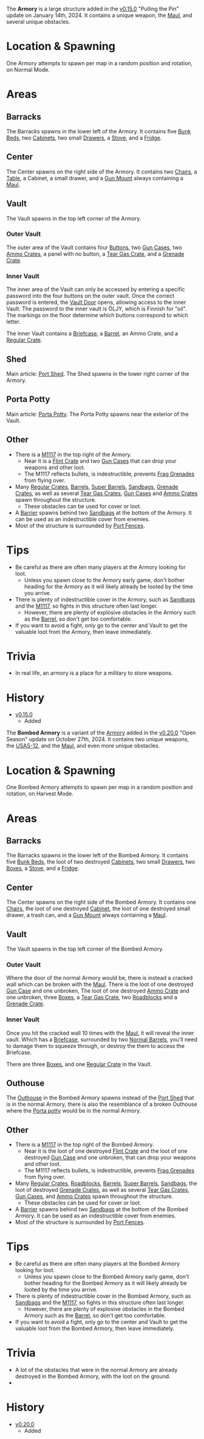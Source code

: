 The **Armory** is a large structure added in the [v0.15.0](https://github.com/HasangerGames/suroi/releases/tag/v0.15.0) "Pulling the Pin" update on January 14th, 2024. It contains a unique weapon, the [Maul](/weapons/melee/maul), and several unique obstacles.

# Location & Spawning

One Armory attempts to spawn per map in a random position and rotation, on Normal Mode.

# Areas

## Barracks

The Barracks spawns in the lower left of the Armory. It contains five [Bunk Beds](/obstacles/bunk_bed), two [Cabinets](/obstacles/cabinet), two small [Drawers](/obstacles/drawers), a [Stove](/obstacles/stove), and a [Fridge](/obstacles/fridge).

## Center

The Center spawns on the right side of the Armory. It contains two [Chairs](/obstacles/chair), a [Table](/obstacles/table), a Cabinet, a small drawer, and a [Gun Mount](/obstacles/gun_mounts) always containing a [Maul](/weapons/melee/maul).

## Vault

The Vault spawns in the top left corner of the Armory. 

### Outer Vault

The outer area of the Vault contains four [Buttons](/obstacles/button), two [Gun Cases](/obstacles/gun_case), two [Ammo Crates](/obstacles/ammo_crate), a panel with no button, a [Tear Gas Crate](/obstacles/tear_gas_crate), and a [Grenade Crate](/obstacles/grenade_crate).

### Inner Vault

The inner area of the Vault can only be accessed by entering a specific password into the four buttons on the outer vault. Once the correct password is entered, the [Vault Door](/obstacles/doors) opens, allowing access to the inner Vault.
<Spoiler spoiler="Armory Vault Puzzle Solution">
The password to the inner vault is ÖLJY, which is Finnish for "oil". The markings on the floor determine which buttons correspond to which letter.
</Spoiler>

The inner Vault contains a [Briefcase](/obstacles/briefcase), a [Barrel](/obstacles/barrel), an Ammo Crate, and a [Regular Crate](/obstacles/crates).

## Shed

Main article: [Port Shed](/buildings/port_shed).
The Shed spawns in the lower right corner of the Armory.

## Porta Potty

Main article: [Porta Potty](/buildings/porta_potty).
The Porta Potty spawns near the exterior of the Vault.

## Other

- There is a [M1117](/obstacles/m1117) in the top right of the Armory.
  - Near it is a [Flint Crate](/obstacles/crates) and two [Gun Cases](/obstacles/gun_case) that can drop your weapons and other loot.
  - The M1117 reflects bullets, is indestructible, prevents [Frag Grenades](/weapons/throwables/frag_grenade) from flying over.
- Many [Regular Crates](/obstacles/regular_crate), [Barrels](/obstacles/barrels), [Super Barrels](/obstacles/barrels), [Sandbags](/obstacles/sandbags), [Grenade Crates](/obstacles/grenade_crate), as well as several [Tear Gas Crates](/obstacles/tear_gas_crate), [Gun Cases](/obstacles/gun_case) and [Ammo Crates](/obstacles/ammo_crate) spawn throughout the structure.
  - These obstacles can be used for cover or loot.
- A [Barrier](/obstacles/barrier) spawns behind two [Sandbags](/obstacles/sandbags) at the bottom of the Armory. It can be used as an indestructible cover from enemies.
- Most of the structure is surrounded by [Port Fences](/obstacles/port_fence).

# Tips

- Be careful as there are often many players at the Armory looking for loot.
  - Unless you spawn close to the Armory early game, don't bother heading for the Armory as it will likely already be looted by the time you arrive.
- There is plenty of indestructible cover in the Armory, such as [Sandbags](/obstacles/sandbags) and the [M1117](/obstacles/m1117), so fights in this structure often last longer.
  - However, there are plenty of explosive obstacles in the Armory such as the [Barrel](/obstacles/barrels), so don't get too comfortable.
- If you want to avoid a fight, only go to the center and Vault to get the valuable loot from the Armory, then leave immediately.

# Trivia

- In real life, an armory is a place for a military to store weapons.

# History

- [v0.15.0](https://github.com/HasangerGames/suroi/releases/tag/v0.15.0)
  - Added

The **Bombed Armory** is a variant of the [Armory](/buildings/armory_meta) added in the [v0.20.0](https://github.com/HasangerGames/suroi/releases/tag/v0.20.0) "Open Season" update on October 27th, 2024. It contains two unique weapons, the [USAS-12](/weapons/guns/usas12), and the [Maul](/weapons/melee/maul), and even more unique obstacles.

# Location & Spawning

One Bombed Armory attempts to spawn per map in a random position and rotation, on Harvest Mode.

# Areas

## Barracks

The Barracks spawns in the lower left of the Bombed Armory. It contains five [Bunk Beds](/obstacles/bunk_bed), the loot of two destroyed [Cabinets](/obstacles/cabinet), two small [Drawers](/obstacles/drawers), two [Boxes](/obstacles/box), a [Stove](/obstacles/stove), and a [Fridge](/obstacles/fridge).

## Center

The Center spawns on the right side of the Bombed Armory. It contains one [Chairs](/obstacles/chair), the loot of one destroyed [Cabinet](/obstacles/cabinet), the loot of one destroyed small drawer, a trash can, and a [Gun Mount](/obstacles/gun_mounts) always containing a [Maul](/weapons/melee/maul).

## Vault

The Vault spawns in the top left corner of the Bombed Armory. 

### Outer Vault

Where the door of the normal Armory would be, there is instead a cracked wall which can be broken with the [Maul](/weapons/melee/maul). There is the loot of one destroyed [Gun Case](/obstacles/gun_case) and one unbroken, The loot of one destroyed [Ammo Crate](/obstacles/ammo_crate) and one unbroken, three [Boxes](/obstacles/box), a [Tear Gas Crate](/obstacles/tear_gas_crate), two [Roadblocks](/obstacles/roadblock) and a [Grenade Crate](/obstacles/grenade_crate).

### Inner Vault

Once you hit the cracked wall 10 times with the [Maul](/weapons/melee/maul), it will reveal the inner vault. Which has a [Briefcase](/obstacles/briefcase), surrounded by two [Normal Barrels](/obstacles/barrels), you'll need to damage them to squeeze through, or destroy the them to access the Briefcase.

There are three [Boxes](/obstacles/box), and one [Regular Crate](/obstacles/crates) in the Vault.

## Outhouse

The [Outhouse](/buildings/outhouse) in the Bombed Armory spawns instead of the [Port Shed](/buildings/port_shed) that is in the normal Armory, there is also the resemblance of a broken Outhouse where the [Porta potty](/buildings/porta_potty) would be in the normal Armory.

## Other

- There is a [M1117](/obstacles/m1117) in the top right of the Bombed Armory.
  - Near it is the loot of one destroyed [Flint Crate](/obstacles/crates) and the loot of one destroyed [Gun Case](/obstacles/gun_case) and one unbroken, that can drop your weapons and other loot.
  - The M1117 reflects bullets, is indestructible, prevents [Frag Grenades](/weapons/throwables/frag_grenade) from flying over.
- Many [Regular Crates](/obstacles/regular_crate), [Roadblocks](/obstacles/roadblock), [Barrels](/obstacles/barrels), [Super Barrels](/obstacles/barrels), [Sandbags](/obstacles/sandbags), the loot of destroyed [Grenade Crates](/obstacles/grenade_crate), as well as several [Tear Gas Crates](/obstacles/tear_gas_crate), [Gun Cases](/obstacles/gun_case), and [Ammo Crates](/obstacles/ammo_crate) spawn throughout the structure.
  - These obstacles can be used for cover or loot.
- A [Barrier](/obstacles/barrier) spawns behind two [Sandbags](/obstacles/sandbags) at the bottom of the Bombed Armory. It can be used as an indestructible cover from enemies.
- Most of the structure is surrounded by [Port Fences](/obstacles/port_fence).

# Tips

- Be careful as there are often many players at the Bombed Armory looking for loot.
  - Unless you spawn close to the Bombed Armory early game, don't bother heading for the Bombed Armory as it will likely already be looted by the time you arrive.
- There is plenty of indestructible cover in the Bombed Armory, such as [Sandbags](/obstacles/sandbags) and the [M1117](/obstacles/m1117), so fights in this structure often last longer.
  - However, there are plenty of explosive obstacles in the Bombed Armory such as the [Barrel](/obstacles/barrels), so don't get too comfortable.
- If you want to avoid a fight, only go to the center and Vault to get the valuable loot from the Bombed Armory, then leave immediately.

# Trivia

- A lot of the obstacles that were in the normal Armory are already destroyed in the Bombed Armory, with the loot on the ground.
- 

# History

- [v0.20.0](https://github.com/HasangerGames/suroi/releases/tag/v0.20.0)
  - Added
